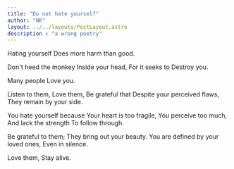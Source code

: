```yaml
---
title: "Do not hate yourself"
author: "NK"
layout: ../../layouts/PostLayout.astro
description : "a wrong poetry"
---
```


Hating yourself
Does more harm than good.

Don't heed the monkey
Inside your head,
For it seeks to
Destroy you.

Many people
Love you.

Listen to them,
Love them,
Be grateful that
Despite your perceived flaws,
They remain by your side.

You hate yourself because
Your heart is too fragile,
You perceive too much,
And lack the strength
To follow through.

Be grateful to them;
They bring out your beauty.
You are defined by your loved ones,
Even in silence.

Love them,
Stay alive.

